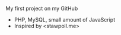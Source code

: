My first project on my GitHub

- PHP, MySQL, small amount of JavaScript
- Inspired by <stawpoll.me>
